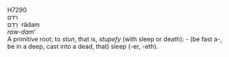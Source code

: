 <body>
  <p>H7290<br>  רדם  <br> רָדַם  ‎  râdam  <br><i>raw-dam‘ </i><br>A primitive root; to <i>stun</i>, that is, <i>stupefy</i> (with sleep or death): - (be fast a-, be in a deep, cast into a dead, that) sleep (-er, -eth).<br></p>
 </body>